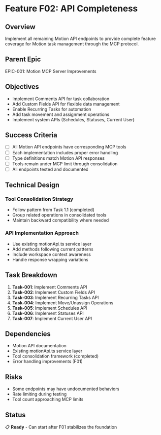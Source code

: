 # Feature F02: API Completeness

## Overview
Implement all remaining Motion API endpoints to provide complete feature coverage for Motion task management through the MCP protocol.

## Parent Epic
EPIC-001: Motion MCP Server Improvements

## Objectives
- Implement Comments API for task collaboration
- Add Custom Fields API for flexible data management
- Enable Recurring Tasks for automation
- Add task movement and assignment operations
- Implement system APIs (Schedules, Statuses, Current User)

## Success Criteria
- [ ] All Motion API endpoints have corresponding MCP tools
- [ ] Each implementation includes proper error handling
- [ ] Type definitions match Motion API responses
- [ ] Tools remain under MCP limit through consolidation
- [ ] All endpoints tested and documented

## Technical Design
### Tool Consolidation Strategy
- Follow pattern from Task 1.1 (completed)
- Group related operations in consolidated tools
- Maintain backward compatibility where needed

### API Implementation Approach
- Use existing motionApi.ts service layer
- Add methods following current patterns
- Include workspace context awareness
- Handle response wrapping variations

## Task Breakdown
1. **Task-001**: Implement Comments API
2. **Task-002**: Implement Custom Fields API
3. **Task-003**: Implement Recurring Tasks API
4. **Task-004**: Implement Move/Unassign Operations
5. **Task-005**: Implement Schedules API
6. **Task-006**: Implement Statuses API
7. **Task-007**: Implement Current User API

## Dependencies
- Motion API documentation
- Existing motionApi.ts service layer
- Tool consolidation framework (completed)
- Error handling improvements (F01)

## Risks
- Some endpoints may have undocumented behaviors
- Rate limiting during testing
- Tool count approaching MCP limits

## Status
📋 **Ready** - Can start after F01 stabilizes the foundation